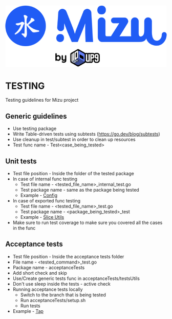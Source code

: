 ![Mizu: The API Traffic Viewer for Kubernetes](assets/mizu-logo.svg)
# TESTING
Testing guidelines for Mizu project

## Generic guidelines
* Use testing package
* Write Table-driven tests using subtests (https://go.dev/blog/subtests)
* Use cleanup in test/subtest in order to clean up resources
* Test func name - Test<case_being_tested>

## Unit tests
* Test file position - Inside the folder of the tested package
* In case of internal func testing
  * Test file name - <tested_file_name>_internal_test.go
  * Test package name - same as the package being tested
  * Example - [Config](cli/config/config_internal_test.go)
* In case of exported func testing
  * Test file name - <tested_file_name>_test.go
  * Test package name - <package_being_tested>_test
  * Example - [Slice Utils](cli/mizu/sliceUtils_test.go)
* Make sure to run test coverage to make sure you covered all the cases in the func  
  
## Acceptance tests
* Test file position - Inside the acceptance tests folder
* File name - <tested_command>_test.go
* Package name - acceptanceTests
* Add short check and skip
* Use/Create generic tests func in acceptanceTests/testsUtils
* Don't use sleep inside the tests - active check 
* Running acceptance tests locally
  * Switch to the branch that is being tested
  * Run acceptanceTests/setup.sh
  * Run tests
* Example - [Tap](acceptanceTests/tap_test.go)
